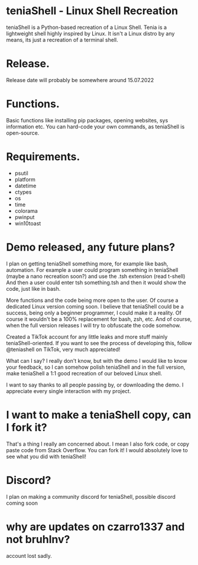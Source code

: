 # teniaShell - Linux Shell Recreation
teniaShell is a Python-based recreation of a Linux Shell.
Tenia is a lightweight shell highly inspired by Linux.
It isn't a Linux distro by any means, its just a recreation of a terminal shell.

# Release.

Release date will probably be somewhere around 15.07.2022


# Functions.

Basic functions like installing pip packages, opening websites, sys information etc.
You can hard-code your own commands, as teniaShell is open-source.

# Requirements.

- psutil
- platform
- datetime
- ctypes
- os
- time
- colorama
- pwinput
- win10toast

# Demo released, any future plans?

I plan on getting teniaShell something more, for example like bash, automation.
For example a user could program something in teniaShell (maybe a nano recreation soon?) and use the .tsh extension (read t-shell)
And then a user could enter tsh something.tsh and then it would show the code, just like in bash.

More functions and the code being more open to the user. Of course a dedicated Linux version coming soon.
I believe that teniaShell could be a success, being only a beginner programmer, I could make it a reality.
Of course it wouldn't be a 100% replacement for bash, zsh, etc.
And of course, when the full version releases I will try to obfuscate the code somehow.

Created a TikTok account for any little leaks and more stuff mainly teniaShell-oriented.
If you want to see the process of developing this, follow @teniashell on TikTok, very much appreciated!

What can I say? I really don't know, but with the demo I would like to know your feedback, so I can somehow polish teniaShell and in the full version, make teniaShell a 1:1 good recreation of our beloved Linux shell.

I want to say thanks to all people passing by, or downloading the demo. I appreciate every single interaction with my project.

# I want to make a teniaShell copy, can I fork it?

That's a thing I really am concerned about. I mean I also fork code, or copy paste code from Stack Overflow. You can fork it! I would absolutely love to see what you did with teniaShell!

# Discord?

I plan on making a community discord for teniaShell, possible discord coming soon

# why are updates on czarro1337 and not bruhlnv?

account lost sadly.
